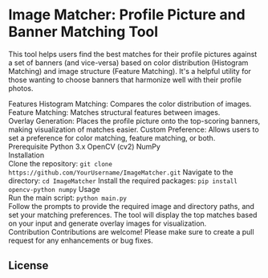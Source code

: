 # Image Matcher: Profile Picture and Banner Matching Tool
This tool helps users find the best matches for their profile pictures against a set of banners (and vice-versa) based on color distribution (Histogram Matching) and image structure (Feature Matching). It's a helpful utility for those wanting to choose banners that harmonize well with their profile photos.

Features
Histogram Matching: Compares the color distribution of images.<br>
Feature Matching: Matches structural features between images.<br>
Overlay Generation: Places the profile picture onto the top-scoring banners, making visualization of matches easier.
Custom Preference: Allows users to set a preference for color matching, feature matching, or both.
<br>
Prerequisite
Python 3.x
OpenCV (cv2)
NumPy
<br>
Installation<br>
Clone the repository:
```git clone https://github.com/YourUsername/ImageMatcher.git```
Navigate to the directory:
```cd ImageMatcher```
Install the required packages:
```pip install opencv-python numpy```
Usage<br>
Run the main script:
```python main.py```
<br>
Follow the prompts to provide the required image and directory paths, and set your matching preferences.
The tool will display the top matches based on your input and generate overlay images for visualization.
<br>
Contribution
Contributions are welcome! Please make sure to create a pull request for any enhancements or bug fixes.

License
-
